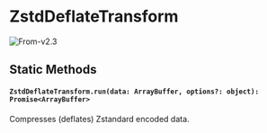 # ZstdDeflateTransform

<p class="badges">
  <img src="https://img.shields.io/badge/From-v2.3-blue.svg?style=flat-square" alt="From-v2.3" />
</p>

## Static Methods

#### `ZstdDeflateTransform.run(data: ArrayBuffer, options?: object): Promise<ArrayBuffer>`

Compresses (deflates) Zstandard encoded data.
